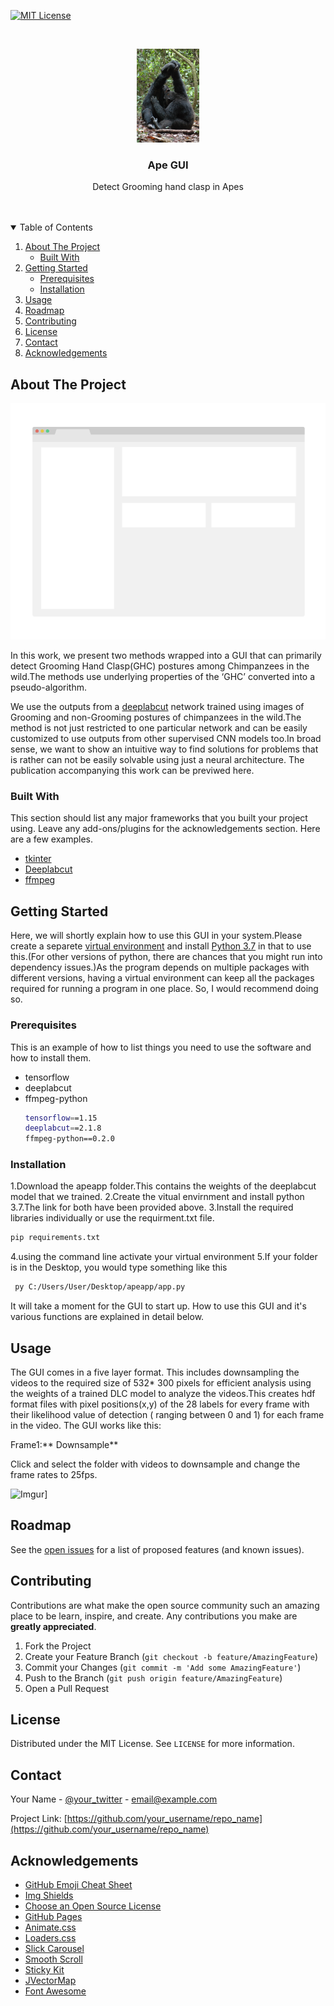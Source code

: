 <!--
*** Thanks for checking out the Best-README-Template. If you have a suggestion
*** that would make this better, please fork the repo and create a pull request
*** or simply open an issue with the tag "enhancement".
*** Thanks again! Now go create something AMAZING! :D
-->



<!-- PROJECT SHIELDS -->
<!--
*** I'm using markdown "reference style" links for readability.
*** Reference links are enclosed in brackets [ ] instead of parentheses ( ).
*** See the bottom of this document for the declaration of the reference variables
*** for contributors-url, forks-url, etc. This is an optional, concise syntax you may use.
*** https://www.markdownguide.org/basic-syntax/#reference-style-links
-->

[![MIT License][license-shield]][license-url]



<!-- PROJECT LOGO -->
<br />
<p align="center">
  <a href="https://github.com/othneildrew/Best-README-Template">
    <img src="images/chimp.jpg" alt="Logo" width="100" height="150">
  </a>

  <h3 align="center">Ape GUI</h3>

  <p align="center">
    Detect Grooming hand clasp in Apes
    <br />
    <br />
    <br />
  </p>
</p>



<!-- TABLE OF CONTENTS -->
<details open="open">
  <summary>Table of Contents</summary>
  <ol>
    <li>
      <a href="#about-the-project">About The Project</a>
      <ul>
        <li><a href="#built-with">Built With</a></li>
      </ul>
    </li>
    <li>
      <a href="#getting-started">Getting Started</a>
      <ul>
        <li><a href="#prerequisites">Prerequisites</a></li>
        <li><a href="#installation">Installation</a></li>
      </ul>
    </li>
    <li><a href="#usage">Usage</a></li>
    <li><a href="#roadmap">Roadmap</a></li>
    <li><a href="#contributing">Contributing</a></li>
    <li><a href="#license">License</a></li>
    <li><a href="#contact">Contact</a></li>
    <li><a href="#acknowledgements">Acknowledgements</a></li>
  </ol>
</details>



<!-- ABOUT THE PROJECT -->
## About The Project

[![Product Name Screen Shot][product-screenshot]](https://imgur.com/Ovgb63s)

In this work, we present two methods wrapped into a GUI that can primarily detect Grooming Hand Clasp(GHC) postures among  Chimpanzees in the wild.The methods use underlying properties of the ‘GHC’ converted into a pseudo-algorithm.

We use the outputs from a [deeplabcut](https://github.com/DeepLabCut/DeepLabCut) network trained using images of Grooming and non-Grooming postures of chimpanzees in the wild.The method is not just restricted to one particular network and can be easily customized to use outputs from other supervised CNN models too.In broad sense, we want to show an intuitive way to find solutions for problems that is rather can not be easily solvable using just a neural architecture. 
The publication accompanying this work can be previwed here.


### Built With

This section should list any major frameworks that you built your project using. Leave any add-ons/plugins for the acknowledgements section. Here are a few examples.
* [tkinter](https://docs.python.org/3/library/tkinter.html)
* [Deeplabcut](https://github.com/DeepLabCut/DeepLabCut)
* [ffmpeg](http://ffmpeg.org/)



<!-- GETTING STARTED -->
## Getting Started
Here, we will shortly explain how to use this GUI in your system.Please create a separete [virtual environment](https://docs.python.org/3/library/venv.html) and install [Python 3.7](https://www.python.org/downloads/release/python-370/) in that to use this.(For other versions of python, there are chances that you might run into dependency issues.)As the program depends on multiple packages with different versions, having a virtual environment can keep all the packages required for running a program in one place. So, I would recommend doing so. 

### Prerequisites

This is an example of how to list things you need to use the software and how to install them.
* tensorflow 
* deeplabcut 
* ffmpeg-python
  ```sh
  tensorflow==1.15
  deeplabcut==2.1.8
  ffmpeg-python==0.2.0
  ```
### Installation

1.Download the apeapp folder.This contains the weights of the deeplabcut model that we trained.
2.Create the vitual envirnment and install python 3.7.The link for both have been provided above.
3.Install the required libraries individually or use the requirment.txt file.
```sh
pip requirements.txt
```
4.using the command line activate your virtual environment
5.If your folder is in the Desktop, you would type something like this 
```sh
 py C:/Users/User/Desktop/apeapp/app.py
 ```
 It will take a moment for the GUI to start up.
 How to use this GUI and it's various functions are explained in detail below.

<!-- USAGE EXAMPLES -->
## Usage

The GUI comes in a five layer format. This includes downsampling the videos to the required size of  532* 300 pixels for efficient analysis  using the weights of a trained DLC model to analyze the videos.This creates hdf format files with pixel positions(x,y) of the 28 labels for every frame with their likelihood value of detection ( ranging between 0 and 1) for each frame in the video.
The GUI works like this:
 
Frame1:** Downsample**

Click and select the folder with videos to downsample and change the frame rates to 25fps.

![Imgur](https://imgur.com/Ovgb63s)]


<!-- ROADMAP -->
## Roadmap

See the [open issues](https://github.com/othneildrew/Best-README-Template/issues) for a list of proposed features (and known issues).



<!-- CONTRIBUTING -->
## Contributing

Contributions are what make the open source community such an amazing place to be learn, inspire, and create. Any contributions you make are **greatly appreciated**.

1. Fork the Project
2. Create your Feature Branch (`git checkout -b feature/AmazingFeature`)
3. Commit your Changes (`git commit -m 'Add some AmazingFeature'`)
4. Push to the Branch (`git push origin feature/AmazingFeature`)
5. Open a Pull Request



<!-- LICENSE -->
## License

Distributed under the MIT License. See `LICENSE` for more information.



<!-- CONTACT -->
## Contact

Your Name - [@your_twitter](https://twitter.com/your_username) - email@example.com

Project Link: [https://github.com/your_username/repo_name](https://github.com/your_username/repo_name)



<!-- ACKNOWLEDGEMENTS -->
## Acknowledgements
* [GitHub Emoji Cheat Sheet](https://www.webpagefx.com/tools/emoji-cheat-sheet)
* [Img Shields](https://shields.io)
* [Choose an Open Source License](https://choosealicense.com)
* [GitHub Pages](https://pages.github.com)
* [Animate.css](https://daneden.github.io/animate.css)
* [Loaders.css](https://connoratherton.com/loaders)
* [Slick Carousel](https://kenwheeler.github.io/slick)
* [Smooth Scroll](https://github.com/cferdinandi/smooth-scroll)
* [Sticky Kit](http://leafo.net/sticky-kit)
* [JVectorMap](http://jvectormap.com)
* [Font Awesome](https://fontawesome.com)





<!-- MARKDOWN LINKS & IMAGES -->
<!-- https://www.markdownguide.org/basic-syntax/#reference-style-links -->
[contributors-shield]: https://img.shields.io/github/contributors/othneildrew/Best-README-Template.svg?style=for-the-badge
[contributors-url]: https://github.com/othneildrew/Best-README-Template/graphs/contributors
[forks-shield]: https://img.shields.io/github/forks/othneildrew/Best-README-Template.svg?style=for-the-badge
[forks-url]: https://github.com/othneildrew/Best-README-Template/network/members
[stars-shield]: https://img.shields.io/github/stars/othneildrew/Best-README-Template.svg?style=for-the-badge
[stars-url]: https://github.com/othneildrew/Best-README-Template/stargazers
[issues-shield]: https://img.shields.io/github/issues/othneildrew/Best-README-Template.svg?style=for-the-badge
[issues-url]: https://github.com/othneildrew/Best-README-Template/issues
[license-shield]: https://img.shields.io/github/license/othneildrew/Best-README-Template.svg?style=for-the-badge
[license-url]: https://github.com/othneildrew/Best-README-Template/blob/master/LICENSE.txt
[linkedin-shield]: https://img.shields.io/badge/-LinkedIn-black.svg?style=for-the-badge&logo=linkedin&colorB=555
[linkedin-url]: https://linkedin.com/in/othneildrew
[product-screenshot]: images/screenshot.png
